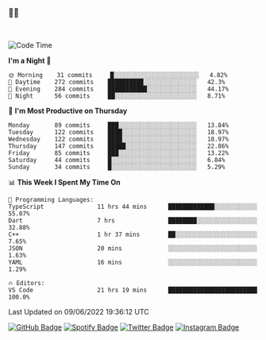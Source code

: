 ### 🤙🍺

<!-- <a href="https://github-readme-stats.vercel.app/api?username=hzak2xx&count_private=true&show_icons=true&theme=dracula">
  <img align="center" src="https://github-readme-stats.vercel.app/api?username=hzak2xx&count_private=true&show_icons=true&theme=dracula" />
</a>
</br> -->
</br>

<!--START_SECTION:waka-->
![Code Time](http://img.shields.io/badge/Code%20Time-0%20secs-blue)

**I'm a Night 🦉** 

```text
🌞 Morning    31 commits     █░░░░░░░░░░░░░░░░░░░░░░░░   4.82% 
🌆 Daytime    272 commits    ██████████░░░░░░░░░░░░░░░   42.3% 
🌃 Evening    284 commits    ███████████░░░░░░░░░░░░░░   44.17% 
🌙 Night      56 commits     ██░░░░░░░░░░░░░░░░░░░░░░░   8.71%

```
📅 **I'm Most Productive on Thursday** 

```text
Monday       89 commits     ███░░░░░░░░░░░░░░░░░░░░░░   13.84% 
Tuesday      122 commits    ████░░░░░░░░░░░░░░░░░░░░░   18.97% 
Wednesday    122 commits    ████░░░░░░░░░░░░░░░░░░░░░   18.97% 
Thursday     147 commits    █████░░░░░░░░░░░░░░░░░░░░   22.86% 
Friday       85 commits     ███░░░░░░░░░░░░░░░░░░░░░░   13.22% 
Saturday     44 commits     █░░░░░░░░░░░░░░░░░░░░░░░░   6.84% 
Sunday       34 commits     █░░░░░░░░░░░░░░░░░░░░░░░░   5.29%

```


📊 **This Week I Spent My Time On** 

```text
💬 Programming Languages: 
TypeScript               11 hrs 44 mins      █████████████░░░░░░░░░░░░   55.07% 
Dart                     7 hrs               ████████░░░░░░░░░░░░░░░░░   32.88% 
C++                      1 hr 37 mins        ██░░░░░░░░░░░░░░░░░░░░░░░   7.65% 
JSON                     20 mins             ░░░░░░░░░░░░░░░░░░░░░░░░░   1.63% 
YAML                     16 mins             ░░░░░░░░░░░░░░░░░░░░░░░░░   1.29%

🔥 Editors: 
VS Code                  21 hrs 19 mins      █████████████████████████   100.0%

```


 Last Updated on 09/06/2022 19:36:12 UTC
<!--END_SECTION:waka-->

[![GitHub Badge](https://img.shields.io/badge/GitHub-100000?style=for-the-badge&logo=github&logoColor=white)](https://github.com/hzak2xx)
[![Spotify Badge](https://img.shields.io/badge/Spotify-1ED760?&style=for-the-badge&logo=spotify&logoColor=white)](https://open.spotify.com/user/uf90s6sbbh75a1mt44clkhkvf)
[![Twitter Badge](https://img.shields.io/badge/Twitter-1DA1F2?style=for-the-badge&logo=twitter&logoColor=white)](https://twitter.com/hzak2xx)
[![Instagram Badge](https://img.shields.io/badge/Instagram-E4405F?style=for-the-badge&logo=instagram&logoColor=white)](https://www.instagram.com/hzak2xx/)
